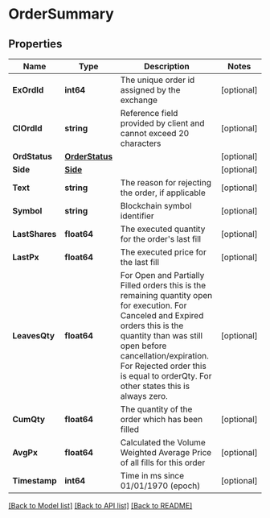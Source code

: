 # OrderSummary

## Properties

Name | Type | Description | Notes
------------ | ------------- | ------------- | -------------
**ExOrdId** | **int64** | The unique order id assigned by the exchange | [optional] 
**ClOrdId** | **string** | Reference field provided by client and cannot exceed 20 characters | [optional] 
**OrdStatus** | [**OrderStatus**](OrderStatus.md) |  | [optional] 
**Side** | [**Side**](side.md) |  | [optional] 
**Text** | **string** | The reason for rejecting the order, if applicable | [optional] 
**Symbol** | **string** | Blockchain symbol identifier | [optional] 
**LastShares** | **float64** | The executed quantity for the order&#39;s last fill | [optional] 
**LastPx** | **float64** | The executed price for the last fill | [optional] 
**LeavesQty** | **float64** | For Open and Partially Filled orders this is the remaining quantity open for execution. For Canceled and Expired orders this is the quantity than was still open before cancellation/expiration. For Rejected order this is equal to orderQty. For other states this is always zero. | [optional] 
**CumQty** | **float64** | The quantity of the order which has been filled | [optional] 
**AvgPx** | **float64** | Calculated the Volume Weighted Average Price of all fills for this order | [optional] 
**Timestamp** | **int64** | Time in ms since 01/01/1970 (epoch) | [optional] 

[[Back to Model list]](../README.md#documentation-for-models) [[Back to API list]](../README.md#documentation-for-api-endpoints) [[Back to README]](../README.md)


